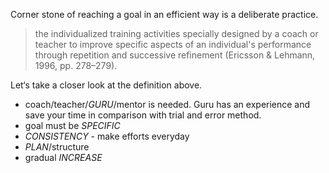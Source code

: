 Corner stone of reaching a goal
in an efficient way
is a deliberate practice.

> the individualized training activities specially designed by a coach or teacher to improve specific aspects of an individual's performance through repetition and successive refinement (Ericsson & Lehmann, 1996, pp. 278–279).

Let‘s take a closer look at the definition above.

* coach/teacher/*GURU*/mentor is needed. Guru has an experience and save your time in comparison with trial and error method.
* goal must be *SPECIFIC*
* *CONSISTENCY* - make efforts everyday
* *PLAN*/structure
* gradual *INCREASE*
